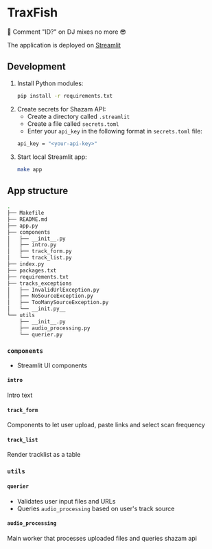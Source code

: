 # TraxFish

🐡 Comment "ID?" on DJ mixes no more 😎

The application is deployed on [Streamlit](https://traxfish.streamlit.app/)

## Development

1. Install Python modules:
    ```bash
    pip install -r requirements.txt
    ```
2. Create secrets for Shazam API:
    - Create a directory called `.streamlit`
    - Create a file called `secrets.toml`
    - Enter your `api_key` in the following format in `secrets.toml` file:
    ```bash
    api_key = "<your-api-key>"
    ```
3. Start local Streamlit app:
    ```bash
    make app
    ```

## App structure

```bash
.
├── Makefile
├── README.md
├── app.py
├── components
│   ├── __init__.py
│   ├── intro.py
│   ├── track_form.py
│   └── track_list.py
├── index.py
├── packages.txt
├── requirements.txt
├── tracks_exceptions
│   ├── InvalidUrlException.py
│   ├── NoSourceException.py
│   ├── TooManySourceException.py
│   └── __init.py__
└── utils
    ├── __init__.py
    ├── audio_processing.py
    └── querier.py
```

### `components`
- Streamlit UI components
#### `intro`
Intro text
#### `track_form`
Components to let user upload, paste links and select scan frequency
#### `track_list`
Render tracklist as a table

### `utils`
#### `querier`
- Validates user input files and URLs
- Queries `audio_processing` based on user's track source

#### `audio_processing`
Main worker that processes uploaded files and queries shazam api